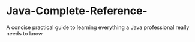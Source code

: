 # Java-Complete-Reference-
A concise practical guide to learning everything a Java  professional really needs to know
